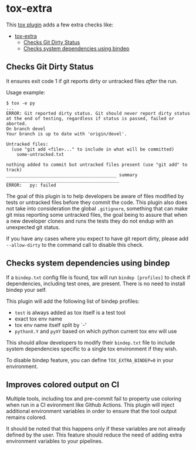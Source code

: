 # tox-extra

This [tox plugin](https://github.com/topics/tox-plugin) adds a few extra checks
like:

- [tox-extra](#tox-extra)
  - [Checks Git Dirty Status](#checks-git-dirty-status)
  - [Checks system dependencies using bindep](#checks-system-dependencies-using-bindep)

## Checks Git Dirty Status

It ensures exit code 1 if git reports dirty or untracked files _after_ the run.

Usage example:

```shell
$ tox -e py
...
ERROR: Git reported dirty status. Git should never report dirty status at the end of testing, regardless if status is passed, failed or aborted.
On branch devel
Your branch is up to date with 'origin/devel'.

Untracked files:
  (use "git add <file>..." to include in what will be committed)
	some-untracked.txt

nothing added to commit but untracked files present (use "git add" to track)
__________________________________________ summary ___________________________________________
ERROR:   py: failed
```

The goal of this plugin is to help developers be aware of files modified by tests
or untracked files before they commit the code. This plugin also does not take into
consideration the global `.gitignore`, something that can make git miss reporting
some untracked files, the goal being to assure that when a new developer clones and
runs the tests they do not endup with an unexpected git status.

If you have any cases where you expect to have git report dirty, please
add `--allow-dirty` to the command call to disable this check.

## Checks system dependencies using bindep

If a `bindep.txt` config file is found, tox will run `bindep [profiles]` to
check if dependencies, including test ones, are present. There is no need to
install bindep your self.

This plugin will add the following list of bindep profiles:

- `test` is always added as tox itself is a test tool
- exact tox env name
- tox env name itself split by `-'
- `pythonX.Y` and `pyXY` based on which python current tox env will use

This should allow developers to modify their `bindep.txt` file to include
system dependencies specific to a single tox environment if they wish.

To disable bindep feature, you can define `TOX_EXTRA_BINDEP=0` in your
environment.

## Improves colored output on CI

Multiple tools, including tox and pre-commit fail to property use coloring
when run in a CI evironment like Github Actions. This plugin will inject
additional environment variables in order to ensure that the tool output
remains colored.

It should be noted that this happens only if these variables are not already
defined by the user. This feature should reduce the need of adding extra
environment variables to your pipelines.
